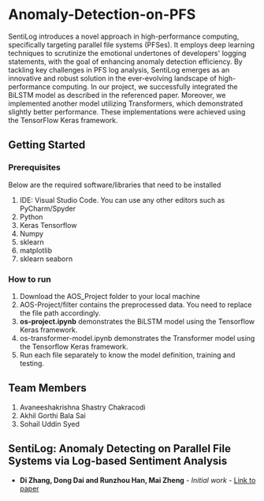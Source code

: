 # Anomaly-Detection-on-PFS

SentiLog introduces a novel approach in high-performance computing, specifically targeting parallel file systems (PFSes). It employs deep learning techniques to scrutinize the emotional undertones of developers' logging statements, with the goal of enhancing anomaly detection efficiency. By tackling key challenges in PFS log analysis, SentiLog emerges as an innovative and robust solution in the ever-evolving landscape of high-performance computing. In our project, we successfully integrated the BiLSTM model as described in the referenced paper. Moreover, we implemented another model utilizing Transformers, which demonstrated slightly better performance. These implementations were achieved using the TensorFlow Keras framework.

## Getting Started

### Prerequisites
Below are the required software/libraries that need to be installed
1. IDE: Visual Studio Code. You can use any other editors such as PyCharm/Spyder
2. Python
3. Keras Tensorflow
4. Numpy
5. sklearn
6. matplotlib
7. sklearn seaborn

### How to run
1. Download the AOS_Project folder to your local machine
2. AOS-Project/filter contains the preprocessed data. You need to replace the file path accordingly.
3. **os-project.ipynb** demonstrates the BiLSTM model using the Tensorflow Keras framework.
5. os-transformer-model.ipynb demonstrates the Transformer model using the Tensorflow Keras framework.
6. Run each file separately to know the model definition, training and testing. 


## Team Members
1. Avaneeshakrishna Shastry Chakracodi
2. Akhil Gorthi Bala Sai
3. Sohail Uddin Syed
 

## SentiLog: Anomaly Detecting on Parallel File Systems via Log-based Sentiment Analysis

* **Di Zhang, Dong Dai and Runzhou Han, Mai Zheng** - *Initial work* - [Link to paper](https://dl.acm.org/doi/10.1145/3465332.3470873)

